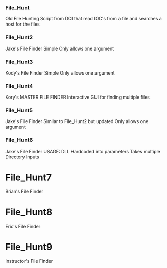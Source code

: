 ### File_Hunt
Old File Hunting Script from DCI that read IOC's from a file and searches a host for the files

### File_Hunt2
Jake's File Finder
Simple
Only allows one argument

### File_Hunt3
Kody's File Finder
Simple
Only allows one argument

### File_Hunt4
Kory's MASTER FILE FINDER
Interactive GUI for finding multiple files

### File_Hunt5
Jake's File Finder
Similar to File_Hunt2 but updated
Only allows one argument

### File_Hunt6
Jake's File Finder
USAGE:
DLL Hardcoded into parameters
Takes multiple Directory Inputs

# File_Hunt7 
Brian's File Finder

# File_Hunt8
Eric's File Finder

# File_Hunt9
Instructor's File Finder
